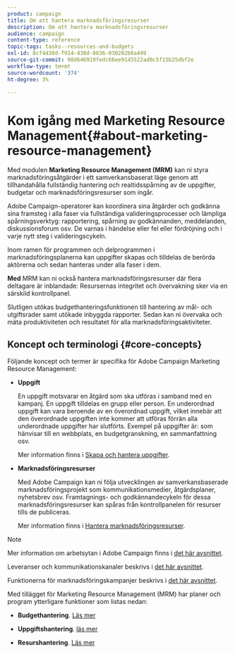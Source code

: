 ```yaml
---
product: campaign
title: Om att hantera marknadsföringsresurser
description: Om att hantera marknadsföringsresurser
audience: campaign
content-type: reference
topic-tags: tasks--resources-and-budgets
exl-id: 8cf4d30d-f914-438d-8836-030202b6a449
source-git-commit: 98d646919fedc66ee9145522ad0c5f15b25dbf2e
workflow-type: tm+mt
source-wordcount: '374'
ht-degree: 3%

---
```


# Kom igång med Marketing Resource Management{#about-marketing-resource-management}

<!--
>[!AVAILABILITY]
>
>:warning: This capability is not available in Campaign v8. [Learn more](https://experienceleague.adobe.com/docs/campaign/campaign-v8/campaign-home.html)
-->

Med modulen **Marketing Resource Management (MRM)** kan ni styra marknadsföringsåtgärder i ett samverkansbaserat läge genom att tillhandahålla fullständig hantering och realtidsspårning av de uppgifter, budgetar och marknadsföringsresurser som ingår.

Adobe Campaign-operatorer kan koordinera sina åtgärder och godkänna sina framsteg i alla faser via fullständiga valideringsprocesser och lämpliga spårningsverktyg: rapportering, spårning av godkännanden, meddelanden, diskussionsforum osv. De varnas i händelse eller fel eller fördröjning och i varje nytt steg i valideringscykeln.

Inom ramen för programmen och delprogrammen i marknadsföringsplanerna kan uppgifter skapas och tilldelas de berörda aktörerna och sedan hanteras under alla faser i dem.

**Med** MRM kan ni också hantera marknadsföringsresurser där flera deltagare är inblandade: Resursernas integritet och övervakning sker via en särskild kontrollpanel.

Slutligen utökas budgethanteringsfunktionen till hantering av mål- och utgiftsrader samt utökade inbyggda rapporter. Sedan kan ni övervaka och mäta produktiviteten och resultatet för alla marknadsföringsaktiviteter.

## Koncept och terminologi {#core-concepts}

Följande koncept och termer är specifika för Adobe Campaign Marketing Resource Management:

* **Uppgift**

   En uppgift motsvarar en åtgärd som ska utföras i samband med en kampanj. En uppgift tilldelas en grupp eller person. En underordnad uppgift kan vara beroende av en överordnad uppgift, vilket innebär att den överordnade uppgiften inte kommer att utföras förrän alla underordnade uppgifter har slutförts. Exempel på uppgifter är: som hänvisar till en webbplats, en budgetgranskning, en sammanfattning osv.

   Mer information finns i [Skapa och hantera uppgifter](../../campaign/using/creating-and-managing-tasks.md).

* **Marknadsföringsresurser**

   Med Adobe Campaign kan ni följa utvecklingen av samverkansbaserade marknadsföringsprojekt som kommunikationsmedier, åtgärdsplaner, nyhetsbrev osv. Framtagnings- och godkännandecykeln för dessa marknadsföringsresurser kan spåras från kontrollpanelen för resurser tills de publiceras.

   Mer information finns i [Hantera marknadsföringsresurser](../../campaign/using/managing-marketing-resources.md).

>[!NOTE]
>
>Mer information om arbetsytan i Adobe Campaign finns i [det här avsnittet](../../platform/using/adobe-campaign-workspace.md).
>  
>Leveranser och kommunikationskanaler beskrivs i [det här avsnittet](../../delivery/using/steps-about-delivery-creation-steps.md).
>
>Funktionerna för marknadsföringskampanjer beskrivs i [det här avsnittet](../../campaign/using/accessing-marketing-campaigns.md).

Med tillägget för Marketing Resource Management (MRM) har planer och program ytterligare funktioner som listas nedan:

* **Budgethantering**. [Läs mer](../../campaign/using/controlling-costs.md)

* **Uppgiftshantering**. [läs mer](../../campaign/using/creating-and-managing-tasks.md)

* **Resurshantering**. [Läs mer](../../campaign/using/managing-marketing-resources.md)
